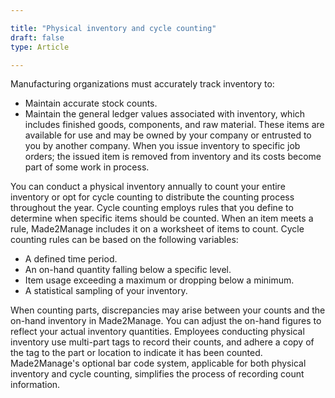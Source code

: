 ```yaml
---

title: "Physical inventory and cycle counting"
draft: false
type: Article

---
```


Manufacturing organizations must accurately track inventory to:

- Maintain accurate stock counts.
-	Maintain the general ledger values associated with inventory, which includes finished goods, components, and raw material. These items are available for use and may be owned by your company or entrusted to you by another company. When you issue inventory to specific job orders; the issued item is removed from inventory and its costs become part of some work in process.

 You can conduct a physical inventory annually to count your entire inventory or opt for cycle counting to distribute the counting process throughout the year. Cycle counting employs rules that you define to determine when specific items should be counted. When an item meets a rule, Made2Manage includes it on a worksheet of items to count. Cycle counting rules can be based on the following variables:

-	A defined time period.
-	An on-hand quantity falling below a specific level.
-	Item usage exceeding a maximum or dropping below a minimum.
-	A statistical sampling of your inventory.

When counting parts, discrepancies  may arise between your counts and the on-hand inventory in Made2Manage. You can adjust the on-hand figures to reflect your actual inventory quantities.
Employees conducting physical inventory use multi-part tags to record their counts, and adhere a copy of the tag to the part or location to indicate it has been counted. Made2Manage's optional bar code system, applicable for both physical inventory and cycle counting, simplifies the process of recording count information.

​